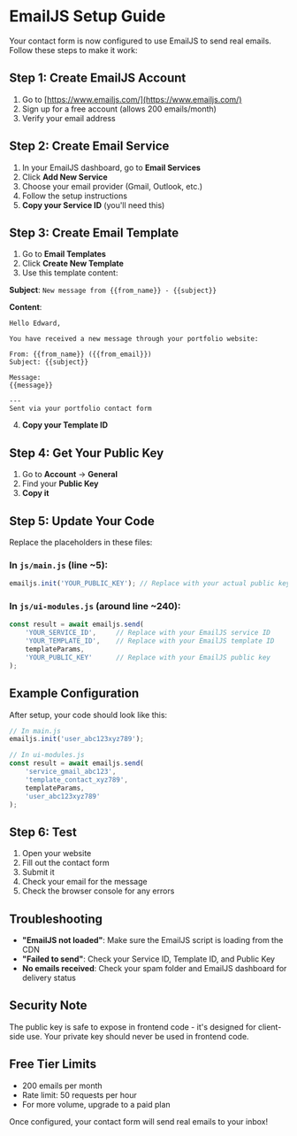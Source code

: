 # EmailJS Setup Guide

Your contact form is now configured to use EmailJS to send real emails. Follow these steps to make it work:

## Step 1: Create EmailJS Account

1. Go to [https://www.emailjs.com/](https://www.emailjs.com/)
2. Sign up for a free account (allows 200 emails/month)
3. Verify your email address

## Step 2: Create Email Service

1. In your EmailJS dashboard, go to **Email Services**
2. Click **Add New Service**
3. Choose your email provider (Gmail, Outlook, etc.)
4. Follow the setup instructions
5. **Copy your Service ID** (you'll need this)

## Step 3: Create Email Template

1. Go to **Email Templates**
2. Click **Create New Template**
3. Use this template content:

**Subject**: `New message from {{from_name}} - {{subject}}`

**Content**:
```
Hello Edward,

You have received a new message through your portfolio website:

From: {{from_name}} ({{from_email}})
Subject: {{subject}}

Message:
{{message}}

---
Sent via your portfolio contact form
```

4. **Copy your Template ID**

## Step 4: Get Your Public Key

1. Go to **Account** → **General**
2. Find your **Public Key**
3. **Copy it**

## Step 5: Update Your Code

Replace the placeholders in these files:

### In `js/main.js` (line ~5):
```javascript
emailjs.init('YOUR_PUBLIC_KEY'); // Replace with your actual public key
```

### In `js/ui-modules.js` (around line ~240):
```javascript
const result = await emailjs.send(
    'YOUR_SERVICE_ID',     // Replace with your EmailJS service ID
    'YOUR_TEMPLATE_ID',    // Replace with your EmailJS template ID
    templateParams,
    'YOUR_PUBLIC_KEY'      // Replace with your EmailJS public key
);
```

## Example Configuration

After setup, your code should look like this:

```javascript
// In main.js
emailjs.init('user_abc123xyz789');

// In ui-modules.js
const result = await emailjs.send(
    'service_gmail_abc123',
    'template_contact_xyz789',
    templateParams,
    'user_abc123xyz789'
);
```

## Step 6: Test

1. Open your website
2. Fill out the contact form
3. Submit it
4. Check your email for the message
5. Check the browser console for any errors

## Troubleshooting

- **"EmailJS not loaded"**: Make sure the EmailJS script is loading from the CDN
- **"Failed to send"**: Check your Service ID, Template ID, and Public Key
- **No emails received**: Check your spam folder and EmailJS dashboard for delivery status

## Security Note

The public key is safe to expose in frontend code - it's designed for client-side use. Your private key should never be used in frontend code.

## Free Tier Limits

- 200 emails per month
- Rate limit: 50 requests per hour
- For more volume, upgrade to a paid plan

Once configured, your contact form will send real emails to your inbox!